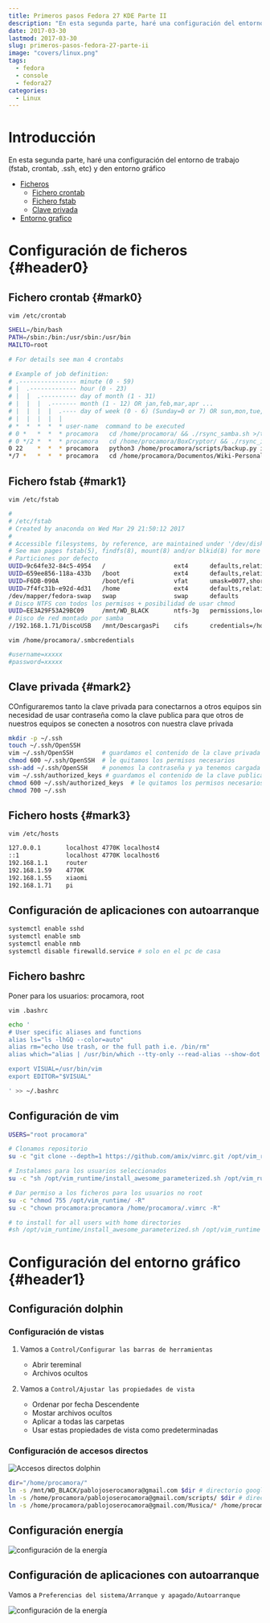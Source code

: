 ```yaml
---
title: Primeros pasos Fedora 27 KDE Parte II
description: "En esta segunda parte, haré una configuración del entorno de trabajo (fstab, crontab, .ssh, etc) y den entorno gráfico"
date: 2017-03-30
lastmod: 2017-03-30
slug: primeros-pasos-fedora-27-parte-ii
image: "covers/linux.png"
tags:
  - fedora
  - console
  - fedora27
categories:
  - Linux
---
```



# Introducción

En esta segunda parte, haré una configuración del entorno de trabajo (fstab, crontab, .ssh, etc) y den entorno gráfico

- [Ficheros](#header0)
    - [Fichero crontab](#mark0)
    - [Fichero fstab](#mark1)
    - [Clave privada](#mark2)
- [Entorno grafico](#header1)


# Configuración de ficheros {#header0}

## Fichero crontab {#mark0}

`vim /etc/crontab`

```bash
SHELL=/bin/bash
PATH=/sbin:/bin:/usr/sbin:/usr/bin
MAILTO=root

# For details see man 4 crontabs

# Example of job definition:
# .---------------- minute (0 - 59)
# |  .------------- hour (0 - 23)
# |  |  .---------- day of month (1 - 31)
# |  |  |  .------- month (1 - 12) OR jan,feb,mar,apr ...
# |  |  |  |  .---- day of week (0 - 6) (Sunday=0 or 7) OR sun,mon,tue,wed,thu,fri,sat
# |  |  |  |  |
# *  *  *  *  * user-name  command to be executed
# 0 *	*  *  *	procamora	cd /home/procamora/ && ./rsync_samba.sh >/tmp/rsync.log 2>&1 
# 0 */2	*  *  *	procamora	cd /home/procamora/BoxCryptor/ && ./rsync_i7.sh >/tmp/rsync_gdrive.log 2>&1
0 22	*  *  *	procamora	python3 /home/procamora/scripts/backup.py i7_rsync.sh >> /tmp/rsync_gdrive.log 2>&1
*/7 *	*  *  *	procamora	cd /home/procamora/Documentos/Wiki-Personal/ && bash pushgit.sh >> /tmp/wiki.log 2>&1
```


## Fichero fstab {#mark1}

`vim /etc/fstab`

```bash
#
# /etc/fstab
# Created by anaconda on Wed Mar 29 21:50:12 2017
#
# Accessible filesystems, by reference, are maintained under '/dev/disk'
# See man pages fstab(5), findfs(8), mount(8) and/or blkid(8) for more info
# Particiones por defecto
UUID=9c64fe32-84c5-4954   /                   ext4      defaults,relatime               1 1
UUID=659ee856-118a-433b   /boot               ext4      defaults,relatime               1 2
UUID=F6DB-090A            /boot/efi           vfat      umask=0077,shortname=winnt      0 2
UUID=7f4fc31b-e92d-4d31   /home               ext4      defaults,relatime               1 2
/dev/mapper/fedora-swap   swap                swap      defaults                        0 0
# Disco NTFS con todos los permisos + posibilidad de usar chmod
UUID=EE3A29F53A29BC09     /mnt/WD_BLACK       ntfs-3g   permissions,locale=es_ES.utf8   0 2
# Disco de red montado por samba
//192.168.1.71/DiscoUSB   /mnt/DescargasPi    cifs      credentials=/home/procamora/.smbcredentials,iocharset=utf8,sec=ntlm  0  0
```


`vim /home/procamora/.smbcredentials`

```bash
#username=xxxxx
#password=xxxxx
```


## Clave privada {#mark2}

COnfiguraremos tanto la clave privada para conectarnos a otros equipos sin necesidad de usar contraseña como la clave publica para que otros de nuestros equipos se conecten a nosotros con nuestra clave privada

```bash
mkdir -p ~/.ssh
touch ~/.ssh/OpenSSH
vim ~/.ssh/OpenSSH        # guardamos el contenido de la clave privada
chmod 600 ~/.ssh/OpenSSH  # le quitamos los permisos necesarios
ssh-add ~/.ssh/OpenSSH    # ponemos la contraseña y ya tenemos cargada la clave
vim ~/.ssh/authorized_keys # guardamos el contenido de la clave publica
chmod 600 ~/.ssh/authorized_keys  # le quitamos los permisos necesarios
chmod 700 ~/.ssh
```


## Fichero hosts {#mark3}

`vim /etc/hosts`

```bash
127.0.0.1       localhost 4770K localhost4
::1             localhost 4770K localhost6
192.168.1.1     router
192.168.1.59    4770K
192.168.1.55    xiaomi
192.168.1.71    pi
```


## Configuración de aplicaciones con autoarranque

```bash
systemctl enable sshd
systemctl enable smb
systemctl enable nmb
systemctl disable firewalld.service # solo en el pc de casa
```


## Fichero bashrc

Poner para los usuarios: procamora, root

`vim .bashrc`

```bash
echo '
# User specific aliases and functions
alias ls="ls -lhGQ --color=auto"
alias rm="echo Use trash, or the full path i.e. /bin/rm"
alias which="alias | /usr/bin/which --tty-only --read-alias --show-dot --show-tilde"

export VISUAL=/usr/bin/vim
export EDITOR="$VISUAL"

' >> ~/.bashrc
```



## Configuración de vim


```bash
USERS="root procamora"

# Clonamos repositorio
su -c "git clone --depth=1 https://github.com/amix/vimrc.git /opt/vim_runtime"

# Instalamos para los usuarios seleccionados
su -c "sh /opt/vim_runtime/install_awesome_parameterized.sh /opt/vim_runtime $USERS"

# Dar permiso a los ficheros para los usuarios no root
su -c "chmod 755 /opt/vim_runtime/ -R"
su -c "chown procamora:procamora /home/procamora/.vimrc -R"

# to install for all users with home directories
#sh /opt/vim_runtime/install_awesome_parameterized.sh /opt/vim_runtime --all
```





# Configuración del entorno gráfico {#header1}


## Configuración dolphin

### Configuración de vistas

1. Vamos a `Control/Configurar las barras de herramientas`
    - Abrir tereminal
    - Archivos ocultos

2. Vamos a `Control/Ajustar las propiedades de vista`
    - Ordenar por fecha Descendente
    - Mostar archivos ocultos
    - Aplicar a todas las carpetas
    - Usar estas propiedades de vista como predeterminadas

### Configuración de accesos directos

![Accesos directos dolphin](/images/2017/2017-03-31-acceos_directos_dolphin.png)


```bash
dir="/home/procamora/"
ln -s /mnt/WD_BLACK/pablojoserocamora@gmail.com $dir # directorio google drive
ln -s /home/procamora/pablojoserocamora@gmail.com/scripts/ $dir # directorio de scripts
ln -s /home/procamora/pablojoserocamora@gmail.com/Musica/* /home/procamora/Música/ # Enlazo todos los discos
```



## Configuración energía

![configuración de la energía](/images/2017/2017-03-31-gestion_energia.png)



## Configuración de aplicaciones con autoarranque


Vamos a `Preferencias del sistema/Arranque y apagado/Autoarranque`

![configuración de la energía](/images/2017/2017-03-31-autoarranque.png)

